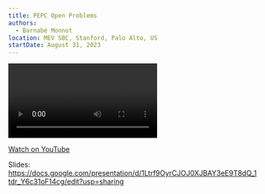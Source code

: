 ```yaml
---
title: PEPC Open Problems
authors:
  - Barnabé Monnot
location: MEV SBC, Stanford, Palo Alto, US
startDate: August 31, 2023
---
```


<video src="https://youtu.be/yt4Nhqd9Wvs?si=b-GP4pK8sEnIj1Ta"></video>

[Watch on YouTube](https://youtu.be/yt4Nhqd9Wvs?si=b-GP4pK8sEnIj1Ta)

Slides: <https://docs.google.com/presentation/d/1Ltrf9OyrCJOJ0XJBAY3eE9T8dQ_1tdr_Y6c31oF14cg/edit?usp=sharing>
